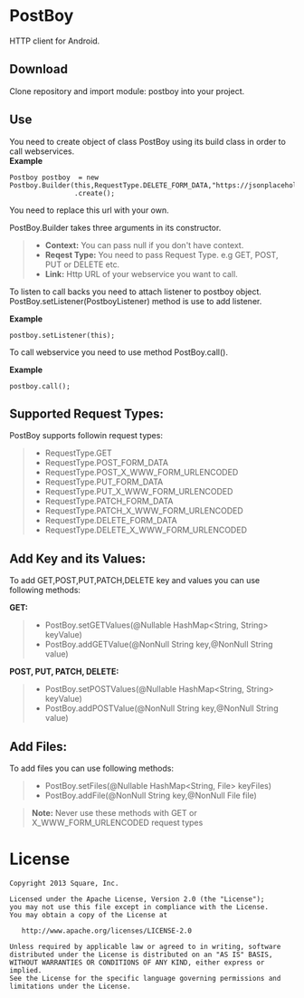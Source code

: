 PostBoy
========

HTTP client for Android.

Download
--------

Clone repository and import module: postboy into your project.

Use
------
You need to create object of class PostBoy using its build class in order to call webservices.<br/>
<b>Example</b><br/>
```code
Postboy postboy  = new Postboy.Builder(this,RequestType.DELETE_FORM_DATA,"https://jsonplaceholder.typicode.com/posts/1")
                .create();
```
You need to replace this url with your own.

PostBoy.Builder takes three arguments in its constructor.
>* <b>Context:</b> You can pass null if you don't have context.
>* <b>Reqest Type:</b> You need to pass Request Type. e.g GET, POST, PUT or DELETE etc.
>* <b>Link:</b> Http URL of your webservice you want to call.

To listen to call backs you need to attach listener to postboy object.
PostBoy.setListener(PostboyListener) method is use to add listener.<br/>

<b>Example</b><br/>
```code
postboy.setListener(this);
```

To call webservice you need to use method PostBoy.call().<br/>

<b>Example</b><br/>
```code
postboy.call();
```

Supported Request Types:
-
PostBoy supports followin request types:
>* RequestType.GET
>* RequestType.POST_FORM_DATA
>* RequestType.POST_X_WWW_FORM_URLENCODED
>* RequestType.PUT_FORM_DATA
>* RequestType.PUT_X_WWW_FORM_URLENCODED
>* RequestType.PATCH_FORM_DATA
>* RequestType.PATCH_X_WWW_FORM_URLENCODED
>* RequestType.DELETE_FORM_DATA
>* RequestType.DELETE_X_WWW_FORM_URLENCODED

Add Key and its Values:
-
To add GET,POST,PUT,PATCH,DELETE key and values you can use following methods:

<b>GET:</b>
>* PostBoy.setGETValues(@Nullable HashMap<String, String> keyValue)
>* PostBoy.addGETValue(@NonNull String key,@NonNull String value)

<b>POST, PUT, PATCH, DELETE:</b>
>* PostBoy.setPOSTValues(@Nullable HashMap<String, String> keyValue)
>* PostBoy.addPOSTValue(@NonNull String key,@NonNull String value)

Add Files:
-
To add files you can use following methods:
>* PostBoy.setFiles(@Nullable  HashMap<String, File> keyFiles)
>* PostBoy.addFile(@NonNull  String key,@NonNull  File file)

> <b>Note:</b> Never use these methods with GET or X_WWW_FORM_URLENCODED request types

License
=======

    Copyright 2013 Square, Inc.

    Licensed under the Apache License, Version 2.0 (the "License");
    you may not use this file except in compliance with the License.
    You may obtain a copy of the License at

       http://www.apache.org/licenses/LICENSE-2.0

    Unless required by applicable law or agreed to in writing, software
    distributed under the License is distributed on an "AS IS" BASIS,
    WITHOUT WARRANTIES OR CONDITIONS OF ANY KIND, either express or implied.
    See the License for the specific language governing permissions and
    limitations under the License.